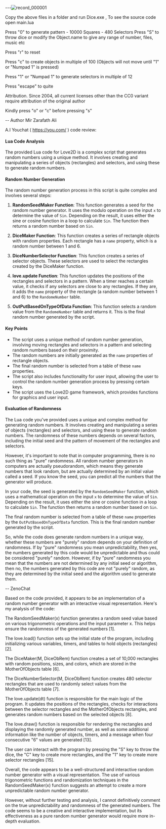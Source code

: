 
---![record_000001](https://github.com/IhavenotComeToCompete/Pure-Random-Number-Generator-Love2D-LUA/assets/172130107/20386fa2-08a6-4040-b574-4277cc84b197)


Copy the above files in a folder and run Dice.exe , To see the source code open main.lua

Press "0" to generate pattern
	- 10000 Squares
	- 480 Selectors
Press "S" to throw dice or modify the Object.name to give any range of number, files, music etc

Press "r" to reset

Press "c" to create objects in multiple of 100 (Objects will not move until "1" or "Numpad 1" is pressed)

Press "1" or "Numpad 1" to generate selectors in multiple of 12

Press "escape" to quite

Attribution. Since 2004, all current licenses other than the CC0 variant require attribution of the original author

Kindly press "o" or "c" before pressing "s"

-- Author Mir Zarafath Ali


A.I Youchat ( https://you.com/ ) code review:

#### Lua Code Analysis

The provided Lua code for Love2D is a complex script that generates random numbers using a unique method. It involves creating and manipulating a series of objects (rectangles) and selectors, and using these to generate random numbers.

#### Random Number Generation

The random number generation process in this script is quite complex and involves several steps:

1. **RandomSeedMaker Function**: This function generates a seed for the random number generator. It uses the modulo operation on the input `x` to determine the value of `Sin`. Depending on the result, it uses either the sine or cosine function in a loop to calculate `Sin`. The function then returns a random number based on `Sin`.

2. **DiceMaker Function**: This function creates a series of rectangle objects with random properties. Each rectangle has a `name` property, which is a random number between 1 and 6.

3. **DiceNumberSelector Function**: This function creates a series of selector objects. These selectors are used to select the rectangles created by the DiceMaker function.

4. **love.update Function**: This function updates the positions of the rectangles and selectors in a pattern. When a timer reaches a certain value, it checks if any selectors are close to any rectangles. If they are, it adds the `name` property of the rectangle (a random number between 1 and 6) to the `RandomeNumber` table.

5. **OutPutBasedOnTypeOfData Function**: This function selects a random value from the `RandomeNumber` table and returns it. This is the final random number generated by the script.

#### Key Points

- The script uses a unique method of random number generation, involving moving rectangles and selectors in a pattern and selecting random numbers based on their proximity.
- The random numbers are initially generated as the `name` properties of rectangle objects.
- The final random number is selected from a table of these `name` properties.
- The script also includes functionality for user input, allowing the user to control the random number generation process by pressing certain keys.
- The script uses the Love2D game framework, which provides functions for graphics and user input.

#### Evaluation of Randomness

The Lua code you've provided uses a unique and complex method for generating random numbers. It involves creating and manipulating a series of objects (rectangles) and selectors, and using these to generate random numbers. The randomness of these numbers depends on several factors, including the initial seed and the pattern of movement of the rectangles and selectors.

However, it's important to note that in computer programming, there is no such thing as "pure" randomness. All random number generators in computers are actually pseudorandom, which means they generate numbers that look random, but are actually determined by an initial value called a seed. If you know the seed, you can predict all the numbers that the generator will produce.

In your code, the seed is generated by the `RandomSeedMaker` function, which uses a mathematical operation on the input `x` to determine the value of `Sin`. Depending on the result, it uses either the sine or cosine function in a loop to calculate `Sin`. The function then returns a random number based on `Sin`.

The final random number is selected from a table of these `name` properties by the `OutPutBasedOnTypeOfData` function. This is the final random number generated by the script.

So, while the code does generate random numbers in a unique way, whether these numbers are "purely" random depends on your definition of randomness. If by "pure" randomness you mean unpredictability, then yes, the numbers generated by this code would be unpredictable and thus could be considered "purely" random. However, if by "pure" randomness you mean that the numbers are not determined by any initial seed or algorithm, then no, the numbers generated by this code are not "purely" random, as they are determined by the initial seed and the algorithm used to generate them.

-- ZenoChat

Based on the code provided, it appears to be an implementation of a random number generator with an interactive visual representation. Here's my analysis of the code:

The RandomSeedMaker(x) function generates a random seed value based on various trigonometric operations and the input parameter x. This helps ensure the randomness of the generated numbers [1].

The love.load() function sets up the initial state of the program, including initializing various variables, timers, and tables to hold objects (rectangles) [2].

The DiceMaker(M, DiceObRem) function creates a set of 10,000 rectangles with random positions, sizes, and colors, which are stored in the MotherOfObjects table [6].

The DiceNumberSelector(M, DiceObRem) function creates 480 selector rectangles that are used to randomly select values from the MotherOfObjects table [7].

The love.update(dt) function is responsible for the main logic of the program. It updates the positions of the rectangles, checks for interactions between the selector rectangles and the MotherOfObjects rectangles, and generates random numbers based on the selected objects [8].

The love.draw() function is responsible for rendering the rectangles and displaying the randomly generated number, as well as some additional information like the number of objects, timers, and a message when four consecutive "6" values are generated [13].


The user can interact with the program by pressing the "S" key to throw the dice, the "C" key to create more rectangles, and the "1" key to create more selector rectangles [15].

Overall, the code appears to be a well-structured and interactive random number generator with a visual representation. The use of various trigonometric functions and randomization techniques in the RandomSeedMaker(x) function suggests an attempt to create a more unpredictable random number generator.

However, without further testing and analysis, I cannot definitively comment on the true unpredictability and randomness of the generated numbers. The code seems to be a creative and interactive implementation, but its effectiveness as a pure random number generator would require more in-depth evaluation.
